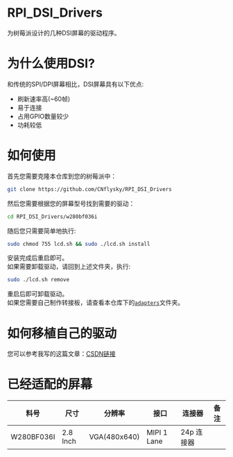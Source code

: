 # RPI_DSI_Drivers
为树莓派设计的几种DSI屏幕的驱动程序。

# 为什么使用DSI?

和传统的SPI/DPI屏幕相比，DSI屏幕具有以下优点:
- 刷新速率高(~60帧)
- 易于连接
- 占用GPIO数量较少
- 功耗较低

# 如何使用
首先您需要克隆本仓库到您的树莓派中：  
```bash
git clone https://github.com/CNflysky/RPI_DSI_Drivers
```
然后您需要根据您的屏幕型号找到需要的驱动：  
```bash
cd RPI_DSI_Drivers/w280bf036i
```
随后您只需要简单地执行:  
```bash
sudo chmod 755 lcd.sh && sudo ./lcd.sh install
```
安装完成后重启即可。  
如果需要卸载驱动，请回到上述文件夹，执行:  
```bash
sudo ./lcd.sh remove
```
重启后即可卸载驱动。  
如果您需要自己制作转接板，请查看本仓库下的[`adapters`](https://github.com/CNflysky/RPI_DSI_Drivers/tree/main/adapters)文件夹。  
# 如何移植自己的驱动
您可以参考我写的这篇文章：[CSDN链接](https://blog.csdn.net/CNflysky/article/details/123119666)  

# 已经适配的屏幕
| 料号 | 尺寸 | 分辨率 | 接口 | 连接器 | 备注 |
| ---- | ---- | --- | --- | --- | --- |
|W280BF036I| 2.8 Inch| VGA(480x640) | MIPI 1 Lane | 24p 连接器 ||
